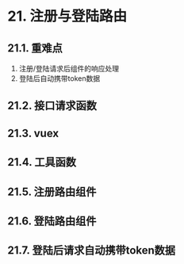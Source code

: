 # 21. 注册与登陆路由

## 21.1. 重难点
1. 注册/登陆请求后组件的响应处理
2. 登陆后自动携带token数据

## 21.2. 接口请求函数



## 21.3. vuex 



## 21.4. 工具函数



## 21.5. 注册路由组件

 

## 21.6. 登陆路由组件



## 21.7. 登陆后请求自动携带token数据

